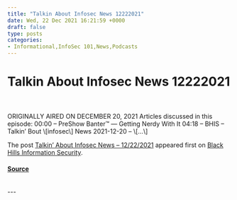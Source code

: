 ```yaml
---
title: "Talkin About Infosec News 12222021"
date: Wed, 22 Dec 2021 16:21:59 +0000
draft: false
type: posts
categories: 
- Informational,InfoSec 101,News,Podcasts
---
```

# Talkin About Infosec News 12222021

<br/>

<br/>
ORIGINALLY AIRED ON DECEMBER 20, 2021 Articles discussed in this episode: 00:00 – PreShow Banter™ — Getting Nerdy With It 04:18 – BHIS – Talkin’ Bout \[infosec\] News 2021-12-20 – \[…\]

The post [Talkin’ About Infosec News – 12/22/2021](https://www.blackhillsinfosec.com/talkin-about-infosec-news-12-22-2021/) appeared first on [Black Hills Information Security](https://www.blackhillsinfosec.com).

#### [Source](https://www.blackhillsinfosec.com/talkin-about-infosec-news-12-22-2021/)

<br/>
---
